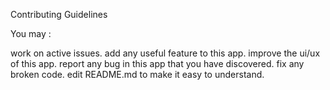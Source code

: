 
Contributing Guidelines

You may :

work on active issues.
add any useful feature to this app.
improve the ui/ux of this app.
report any bug in this app that you have discovered.
fix any broken code.
edit README.md to make it easy to understand.
